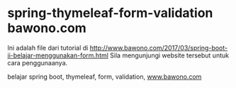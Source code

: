 # spring-thymeleaf-form-validation bawono.com
Ini adalah file dari tutorial di http://www.bawono.com/2017/03/spring-boot-ii-belajar-menggunakan-form.html Sila mengunjungi website tersebut untuk cara penggunaanya.

belajar spring boot, thymeleaf, form, validation, www.bawono.com
